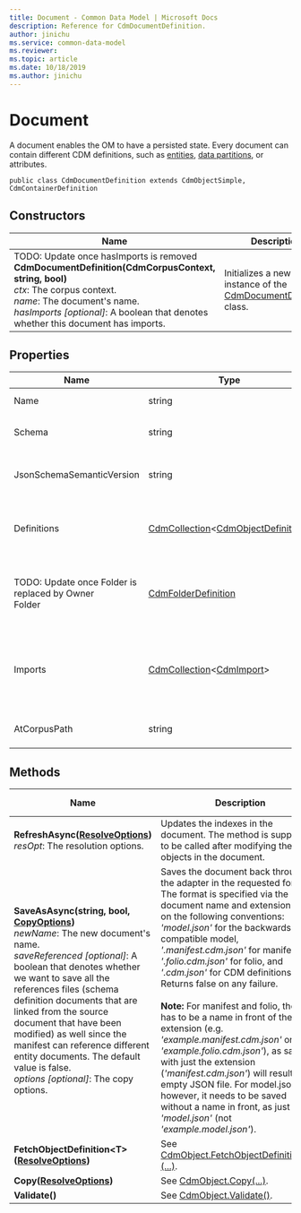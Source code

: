 ```yaml
---
title: Document - Common Data Model | Microsoft Docs
description: Reference for CdmDocumentDefinition.
author: jinichu
ms.service: common-data-model
ms.reviewer: 
ms.topic: article
ms.date: 10/18/2019
ms.author: jinichu
---
```


# Document

A document enables the OM to have a persisted state. Every document can contain different CDM definitions, such as [entities](entity.md), [data partitions](datapartition.md), or attributes.

```
public class CdmDocumentDefinition extends CdmObjectSimple, CdmContainerDefinition
```

## Constructors
|Name|Description|
|---|---|
|TODO: Update once hasImports is removed<br/>**CdmDocumentDefinition(CdmCorpusContext, string, bool)**<br/>*ctx*: The corpus context.<br/>*name*: The document's name.<br/>*hasImports [optional]*: A boolean that denotes whether this document has imports.|Initializes a new instance of the [CdmDocumentDefinition](document.md) class.|

## Properties
|Name|Type|Description|
|---|---|---|
|Name|string|The document's name.|
|Schema|string|The schema link that points to a validating schema.|
|JsonSchemaSemanticVersion|string|Identifies the version of the OM that supports this file shape.|
|Definitions|[CdmCollection](collection.md)\<[CdmObjectDefinition](cdmobjectdefinition.md)>|The document's definitions - can be any object that implements [CdmObjectDefinition](cdmobjectdefinition.md).|
|TODO: Update once Folder is replaced by Owner<br/>Folder|[CdmFolderDefinition](folder.md)|The document's folder. This property will eventually be replaced by [CdmObject's](cdmobject.md) *Owner* property.|
|Imports|[CdmCollection](collection.md)\<[CdmImport](import.md)>|The collection of corpus paths/monikers that denote the CDM objects that need to be imported in order to use the document.|
|AtCorpusPath|string|The corpus path of the object declaration.|

## Methods
|Name|Description|Return Type|
|---|---|---|
|**RefreshAsync([ResolveOptions](../utilities/resolveoptions.md))**<br />*resOpt*: The resolution options.|Updates the indexes in the document. The method is supposed to be called after modifying the objects in the document.|Task\<bool>|
|**SaveAsAsync(string, bool, [CopyOptions](../utilities/copyoptions.md))**<br />*newName*: The new document's name.<br/>*saveReferenced [optional]*: A boolean that denotes whether we want to save all the references files (schema definition documents that are linked from the source document that have been modified) as well since the manifest can reference different entity documents. The default value is false.<br/>*options [optional]*: The copy options.|Saves the document back through the adapter in the requested format. The format is specified via the document name and extension based on the following conventions: *'model.json'* for the backwards-compatible model, *'.manifest.cdm.json'* for manifest, *'.folio.cdm.json'* for folio, and *'.cdm.json'* for CDM definitions. Returns false on any failure.<br/><br/>**Note:** For manifest and folio, there has to be a name in front of the extension (e.g. *'example.manifest.cdm.json'* or *'example.folio.cdm.json'*), as saving with just the extension (*'manifest.cdm.json'*) will result in an empty JSON file. For model.json, however, it needs to be saved without a name in front, as just *'model.json'* (not *'example.model.json'*).|Task\<bool>|
|**FetchObjectDefinition\<T>([ResolveOptions](../utilities/resolveoptions.md))**|See [CdmObject.FetchObjectDefinition\<T>(...)](cdmobject.md#methods).|T|
|**Copy([ResolveOptions](../utilities/resolveoptions.md))**|See [CdmObject.Copy(...)](cdmobject.md#methods).|[CdmObject](cdmobject.md)|
|**Validate()**|See [CdmObject.Validate()](cdmobject.md#methods).|bool|

